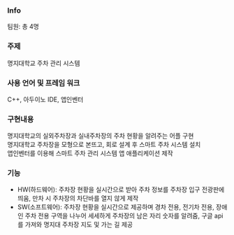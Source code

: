 ### Info
팀원: 총 4명

### 주제
명지대학교 주차 관리 시스템

### 사용 언어 및 프레임 워크
C++, 아두이노 IDE, 앱인벤터

### 구현내용
명지대학교의 실외주차장과 실내주차장의 주차 현황을 알려주는 어플 구현<br>
명지대학교 주차장을 모형으로 본뜨고, 회로 설계 후 스마트 주차 시스템 설치<br>
앱인벤터를 이용해 스마트 주차 관리 시스템 앱 애플리케이션 제작

### 기능
- HW(하드웨어): 주차장 현황을 실시간으로 받아 주차 정보를 주차장 입구 전광판에 띄움, 만차 시 주차장의 차단바를 열지 않게 제작
- SW(소프트웨어): 주차장 현황을 실시간으로 제공하며 경차 전용, 전기차 전용, 장애인 주차 전용 구역을 나누어 세세하게 주차장의 남은 자리 숫자를 알려줌,
구글 api를 가져와 명지대 주차장 지도 및 가는 길 제공

